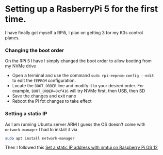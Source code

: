 # Setting up a RasberryPi 5 for the first time.

I have finally got myself a RPi5, I plan on getting 3 for my K3s control planes.

### Changing the boot order

On the RPi 5 I have I simply changed the boot order to allow booting from my NVMe drive

- Open a terminal and use the command `sudo rpi-eeprom-config --edit` to edit the `EEPROM` configuration.
- Locate the `BOOT_ORDER` line and modify it to your desired order. For example, `BOOT_ORDER=0xf416` will try NVMe first, then USB, then SD
- Save the changes and exit nano
- Reboot the Pi fot changes to take effect

### Setting a static IP

As I am running Ubuntu server ARM I guess the OS doesn't come with `network-manager` I had to install it via

```bash
sudo apt install network-manager
```

Then I followed this [Set a static IP address with nmtui on Raspberry Pi OS 12](https://www.jeffgeerling.com/blog/2024/set-static-ip-address-nmtui-on-raspberry-pi-os-12-bookworm)
